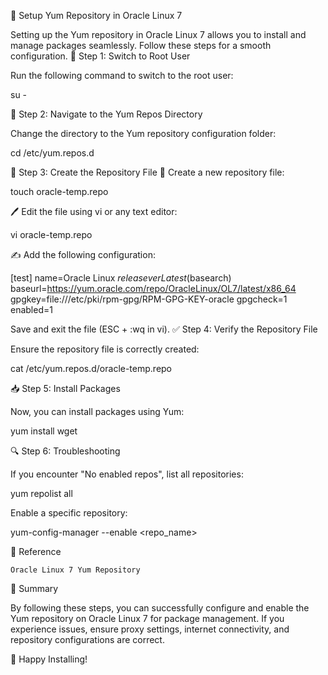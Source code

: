 🚀 Setup Yum Repository in Oracle Linux 7

Setting up the Yum repository in Oracle Linux 7 allows you to install and manage packages seamlessly. Follow these steps for a smooth configuration.
📌 Step 1: Switch to Root User

Run the following command to switch to the root user:

su -

📂 Step 2: Navigate to the Yum Repos Directory

Change the directory to the Yum repository configuration folder:

cd /etc/yum.repos.d

📝 Step 3: Create the Repository File
📌 Create a new repository file:

touch oracle-temp.repo

🖊️ Edit the file using vi or any text editor:

vi oracle-temp.repo

✍️ Add the following configuration:

[test]
name=Oracle Linux $releasever Latest ($basearch)
baseurl=https://yum.oracle.com/repo/OracleLinux/OL7/latest/x86_64
gpgkey=file:///etc/pki/rpm-gpg/RPM-GPG-KEY-oracle
gpgcheck=1
enabled=1

Save and exit the file (ESC + :wq in vi).
✅ Step 4: Verify the Repository File

Ensure the repository file is correctly created:

cat /etc/yum.repos.d/oracle-temp.repo

📥 Step 5: Install Packages

Now, you can install packages using Yum:

yum install wget

🔍 Step 6: Troubleshooting

If you encounter "No enabled repos", list all repositories:

yum repolist all

Enable a specific repository:

yum-config-manager --enable <repo_name>

🔗 Reference

    Oracle Linux 7 Yum Repository

🎯 Summary

By following these steps, you can successfully configure and enable the Yum repository on Oracle Linux 7 for package management. If you experience issues, ensure proxy settings, internet connectivity, and repository configurations are correct.

🚀 Happy Installing!
